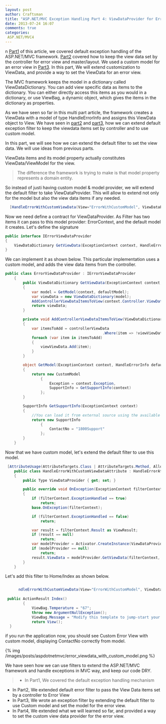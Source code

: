 ```yaml
---
layout: post
author: Craftsman
title: "ASP.NET/MVC Exception Handling Part 4: ViewDataProvider for Error View"
date: 2013-07-24 16:07
comments: true
categories:
 ASP.NET/MVC4
---
```

 n [Part1](/blog/2013/07/18/asp-dot-net-exception-handling-explained) of this article, we covered default exception handling of the ASP.NET/MVC framework.
[Part2](/blog/2013/07/18/asp-dot-net-mvc4-global-error-handling) covered how to keep the view data set by the controller for error view and master/layout.
We used a custom model for an error view in [Part3](/blog/2013/07/23/custom-model-for-errorview). In this part, We will extend customization to ViewData, and provide a way to set the ViewData for an error view. 

   The MVC framework keeps the model in a dictionary called ViewDataDictionary.
You can add view specific data as items to the dictionary.
You can either directly access this items as you would in a dictionary, or use ViewBag, a dynamic object, which gives the items in the dictionary as properties.

 As we have seen so far in this multi part article, the framework creates a ViewData with a model of type HandleErrorInfo and assigns this ViewData object to View. 
 We have seen in [part2](/blog/2013/07/18/asp-dot-net-mvc4-global-error-handling) and [part3](/blog/2013/07/23/custom-model-for-errorview), how we can extend default exception filter to keep the viewdata items set by controller and to use custom model.

  In this part,  we will see how we can extend the default filter to set the view data. We will use ideas from previous parts.

  ViewData items and its model property actually constitutes ViewData/ViewModel for the view. 
 > The difference the framework is trying to make is that model property represents a domain entity. 

So instead of justi having custom model & model provider, we will extend the default filter to take ViewDataProvider. This will allow to extend not only for the model but also the view data items if any needed. 

``` csharp   
  [HandleErrorWithCustomViewData(View="ErrorWithCustomModel", ViewDataProvider=typeof(ErrorViewDataProvider))]
```

  Now we need define a contract for ViewDataProvider. 
As Filter has two items it can pass to this model provider: ErrorContext, and the default model it creates. Let's define the signature

``` csharp contract 
public interface IErrorViewDataProvider
{
    ViewDataDictionary GetViewData(ExceptionContext context, HandleErrorInfo defaultModel);
}
```

We can implement it as shown below. This particular implementation uses a custom model, and adds the view data items from the controller.
 
``` csharp implementation 
public class ErrorViewDataProvider : IErrorViewDataProvider
    {
        public ViewDataDictionary GetViewData(ExceptionContext context, HandleErrorInfo defaultModel)
        {
            var model = GetModel(context, defaultModel);
            var viewData = new ViewDataDictionary(model);
            AddControllerViewDataItemsToView(context.Controller.ViewData, viewData);
            return viewData;
        }

        private void AddControllerViewDataItemsToView(ViewDataDictionary controllerViewData, ViewDataDictionary viewViewData)
        {
            var itemsToAdd = controllerViewData
                                            .Where(item => !viewViewData.ContainsKey(item.Key));
            foreach (var item in itemsToAdd)
            {
                viewViewData.Add(item);
            }
        }

        object GetModel(ExceptionContext context, HandleErrorInfo defaultModel)
        {
            return new CustomModel
                {
                    Exception = context.Exception,
                    SupportInfo = GetSupportInfo(context)
                };
        }

        SupportInfo GetSupportInfo(ExceptionContext context)
        {
            //You can load it from external source using the available context
            return new SupportInfo
                {
                    ContactNo = "1800Support"
                };
        }
    }

```
 Now that we have custom model, let's extend the default filter to use this model.

``` csharp 
 [AttributeUsage(AttributeTargets.Class | AttributeTargets.Method, AllowMultiple = true, Inherited = true)]
    public class HandleErrorWithCustomViewDataAttribute : HandleErrorAttribute
    {
        public Type ViewDataProvider { get; set; }

        public override void OnException(ExceptionContext filterContext)
        {
            if (filterContext.ExceptionHandled == true)
                return;
            base.OnException(filterContext);

            if (filterContext.ExceptionHandled == false)
                return;

            var result = filterContext.Result as ViewResult;
            if (result == null)
                return;
            var modelProvider = Activator.CreateInstance(ViewDataProvider) as IErrorViewDataProvider;
            if (modelProvider == null)
                return;
            result.ViewData = modelProvider.GetViewData(filterContext, result.Model as HandleErrorInfo);
        }
    }
```

Let's add this filter to Home/Index as shown below.

```  csharp HomeController.cs

      ndleErrorWithCustomViewData(View="ErrorWithCustomModel", ViewDataProvider = typeof(ErrorViewDataProvider))]
        
 public ActionResult Index()
        {
            ViewBag.Temperature = "67";
            throw new ArgumentNullException();
            ViewBag.Message = "Modify this template to jump-start your ASP.NET MVC application.";
            return View();
  }
```

if you run the application now, you should see Custom Error View with custom model, displaying ContactNo correctly from model.

{% img /images/posts/aspdotnetmvc/error_viewdata_with_custom_model.png %}

   

We have seen how we can use filters to extend the ASP.NET/MVC framework and handle exceptions in MVC way, and keep our code DRY.  
>  * In Part1, We covered the default exception handling mechanism
 * In Part2, We extended default error filter to pass the View Data items set by a controller to Error View
 * In Part3, We wrote an exception filter by extending the default filter to use Custom model and set the model for the error view.
 * In Part4, We extended what we will learned so far, and provided a way to set the custom view data provider for the error view.

